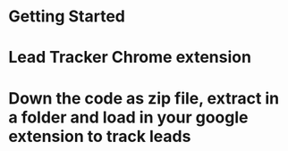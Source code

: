 # Getting Started
# Lead Tracker Chrome extension

# Down the code as zip file, extract in a folder and load in your google extension to track leads